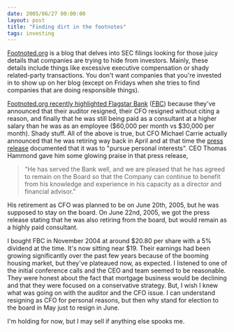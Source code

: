 ```yaml
---
date: 2005/06/27 00:00:00
layout: post
title: "Finding dirt in the footnotes"
tags: investing
---
```


[Footnoted.org](http://www.footnoted.org) is a blog that delves into SEC filings looking for those juicy details that companies are trying to hide from investors. Mainly, these details include things like excessive executive compensation or shady related-party transactions. You don't want companies that you're invested in to show up on her blog (except on Fridays when she tries to find companies that are doing responsible things).

[Footnoted.org recently highlighted Flagstar Bank](http://www.footnoted.org/not-adding-up/) ([FBC](http://finance.yahoo.com/q?d=t&amp;s=FBC)) because they've announced that their auditor resigned, their CFO resigned without citing a reason, and finally that he was still being paid as a consultant at a higher salary than he was as an employee ($60,000 per month vs $30,000 per month). Shady stuff. All of the above is true, but CFO Michael Carrie actually announced that he was retiring way back in April and at that time the [press release](http://www.flagstar.com/inside/article.jsp?article=4516998959&amp;type=1) documented that it was to "pursue personal interests". CEO Thomas Hammond gave him some glowing praise in that press release,

> "He has served the Bank well, and we are pleased that he has agreed to remain on the Board so that the Company can continue to benefit from his knowledge  and experience in his capacity as a director and financial advisor."

His retirement as CFO was planned to be on June 20th, 2005, but he was supposed to stay on the board. On June 22nd, 2005, we got the press release stating that he was also retiring from the board, but would remain as a highly paid consultant.

I bought FBC in November 2004 at around $20.80 per share with a 5% dividend at the time. It's now sitting near $19. Their earnings had been growing significantly over the past few years because of the booming housing market, but they've plateaued now, as expected. I listened to one of the initial conference calls and the CEO and team seemed to be reasonable. They were honest about the fact that mortgage business would be declining and that they were focused on a conservative strategy. But, I wish I knew what was going on with the auditor and the CFO issue. I can understand resigning as CFO for personal reasons, but then why stand for election to the board in May just to resign in June.

I'm holding for now, but I may sell if anything else spooks me.
